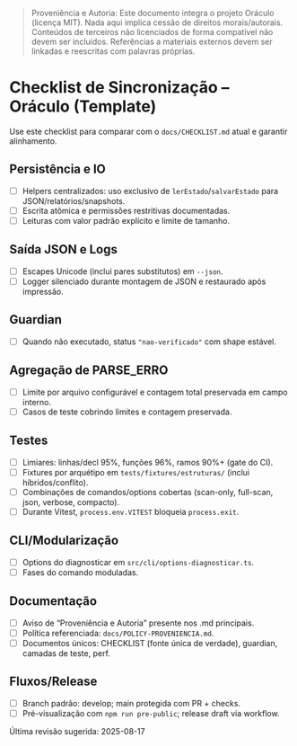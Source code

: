 > Proveniência e Autoria: Este documento integra o projeto Oráculo (licença MIT).
> Nada aqui implica cessão de direitos morais/autorais.
> Conteúdos de terceiros não licenciados de forma compatível não devem ser incluídos.
> Referências a materiais externos devem ser linkadas e reescritas com palavras próprias.

# Checklist de Sincronização – Oráculo (Template)

Use este checklist para comparar com o `docs/CHECKLIST.md` atual e garantir alinhamento.

## Persistência e IO

- [ ] Helpers centralizados: uso exclusivo de `lerEstado`/`salvarEstado` para JSON/relatórios/snapshots.
- [ ] Escrita atômica e permissões restritivas documentadas.
- [ ] Leituras com valor padrão explícito e limite de tamanho.

## Saída JSON e Logs

- [ ] Escapes Unicode (inclui pares substitutos) em `--json`.
- [ ] Logger silenciado durante montagem de JSON e restaurado após impressão.

## Guardian

- [ ] Quando não executado, status `"nao-verificado"` com shape estável.

## Agregação de PARSE_ERRO

- [ ] Limite por arquivo configurável e contagem total preservada em campo interno.
- [ ] Casos de teste cobrindo limites e contagem preservada.

## Testes

- [ ] Limiares: linhas/decl 95%, funções 96%, ramos 90%+ (gate do CI).
- [ ] Fixtures por arquétipo em `tests/fixtures/estruturas/` (inclui híbridos/conflito).
- [ ] Combinações de comandos/options cobertas (scan-only, full-scan, json, verbose, compacto).
- [ ] Durante Vitest, `process.env.VITEST` bloqueia `process.exit`.

## CLI/Modularização

- [ ] Options do diagnosticar em `src/cli/options-diagnosticar.ts`.
- [ ] Fases do comando moduladas.

## Documentação

- [ ] Aviso de “Proveniência e Autoria” presente nos .md principais.
- [ ] Política referenciada: `docs/POLICY-PROVENIENCIA.md`.
- [ ] Documentos únicos: CHECKLIST (fonte única de verdade), guardian, camadas de teste, perf.

## Fluxos/Release

- [ ] Branch padrão: develop; main protegida com PR + checks.
- [ ] Pré-visualização com `npm run pre-public`; release draft via workflow.

Última revisão sugerida: 2025-08-17
